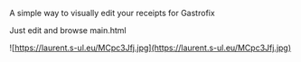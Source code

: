 A simple way to visually edit your receipts for Gastrofix

Just edit and browse main.html

![https://laurent.s-ul.eu/MCpc3Jfj.jpg](https://laurent.s-ul.eu/MCpc3Jfj.jpg)

